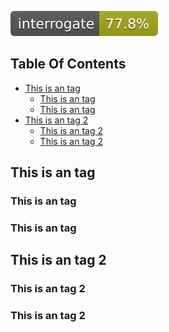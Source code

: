 ![interro-badge](badges/interrogate_badge.svg)

<!-- START doctoc generated TOC please keep comment here to allow auto update -->
<!-- DON'T EDIT THIS SECTION, INSTEAD RE-RUN doctoc TO UPDATE -->
## Table Of Contents

- [This is an tag](#this-is-an-tag)
  - [This is an  tag](#this-is-an--tag)
  - [This is an tag](#this-is-an-tag-1)
- [This is an tag 2](#this-is-an-tag-2)
  - [This is an tag 2](#this-is-an-tag-2-1)
  - [This is an tag 2](#this-is-an-tag-2-2)

<!-- END doctoc generated TOC please keep comment here to allow auto update -->

## This is an tag
### This is an  tag
### This is an tag
## This is an tag 2
### This is an tag 2 
### This is an tag 2

